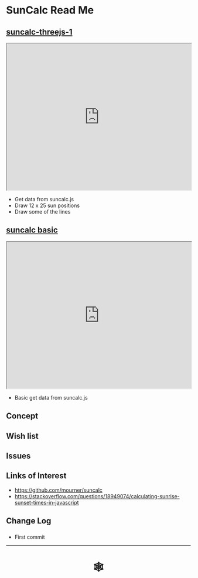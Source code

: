 <span style=display:none; >[You are now in a GitHub source code view - click this link to view Read Me file as a web page](http://www.ladybug.tools/spider/index.html#solar-well/suncalc/README.md "View file as a web page." ) </span>

# SunCalc  Read Me


## [suncalc-threejs-1]( http://www.ladybug.tools/spider/solar-well/suncalc/suncalc-threejs-1.html )

<iframe class=iframeReadMe src=http://www.ladybug.tools/spider/solar-well/suncalc/suncalc-threejs-1.html width=100% height=400px >Iframes are not displayed on github.com</iframe>

* Get data from suncalc.js
* Draw 12 x 25 sun positions
* Draw some of the lines

## [suncalc basic]( http://www.ladybug.tools/spider/solar-well/suncalc/suncalc-basic.html )

<iframe class=iframeReadMe src=http://www.ladybug.tools/spider/solar-well/suncalc/suncalc-basic.html width=100% height=400px >Iframes are not displayed on github.com</iframe>

* Basic get data from suncalc.js

## Concept



## Wish list


## Issues



## Links of Interest



* https://github.com/mourner/suncalc
* https://stackoverflow.com/questions/18949074/calculating-sunrise-sunset-times-in-javascript





## Change Log

###

* First commit


***

# <center title="hello!" ><a href=javascript:window.scrollTo(0,0); style=text-decoration:none; > &#x1f578; </a></center>



